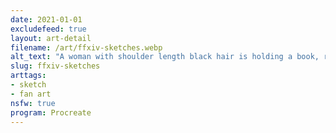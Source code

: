 ```yaml
---
date: 2021-01-01
excludefeed: true
layout: art-detail
filename: /art/ffxiv-sketches.webp
alt_text: "A woman with shoulder length black hair is holding a book, ready to cast a spell. Next, a blue haired catboy is naked, save for his tail covering his nether regions. Then, a topless girl is covering her chest with her bra in hand."
slug: ffxiv-sketches
arttags:
- sketch
- fan art
nsfw: true
program: Procreate
---
```

